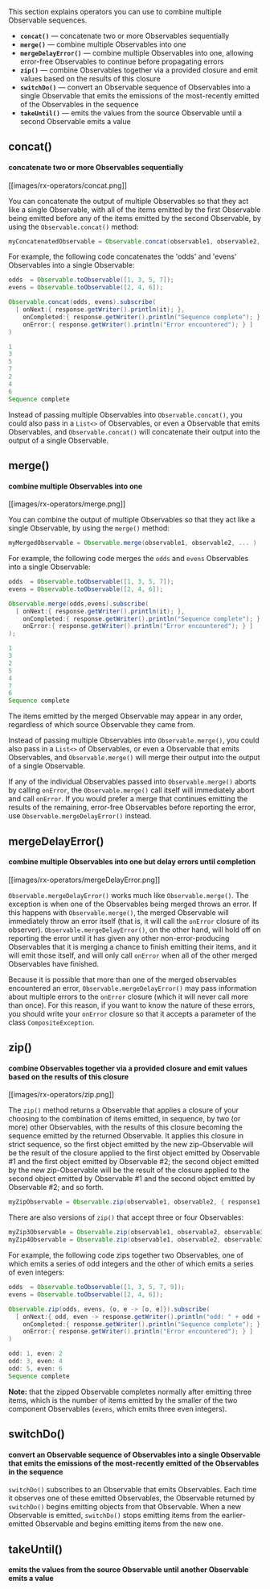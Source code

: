 This section explains operators you can use to combine multiple Observable sequences.

* **`concat()`** — concatenate two or more Observables sequentially
* **`merge()`** — combine multiple Observables into one
* **`mergeDelayError()`** — combine multiple Observables into one, allowing error-free Observables to continue before propagating errors
* **`zip()`** — combine Observables together via a provided closure and emit values based on the results of this closure
* **`switchDo()`** — convert an Observable sequence of Observables into a single Observable that emits the emissions of the most-recently emitted of the Observables in the sequence
* **`takeUntil()`** — emits the values from the source Observable until a second Observable emits a value

## concat()
#### concatenate two or more Observables sequentially

[[images/rx-operators/concat.png]]

You can concatenate the output of multiple Observables so that they act like a single Observable, with all of the items emitted by the first Observable being emitted before any of the items emitted by the second Observable, by using the `Observable.concat()` method:

```groovy
myConcatenatedObservable = Observable.concat(observable1, observable2, ... );
```

For example, the following code concatenates the 'odds' and 'evens' Observables into a single Observable:

```groovy
odds  = Observable.toObservable([1, 3, 5, 7]);
evens = Observable.toObservable([2, 4, 6]);

Observable.concat(odds, evens).subscribe(
  [ onNext:{ response.getWriter().println(it); },
    onCompleted:{ response.getWriter().println("Sequence complete"); },
    onError:{ response.getWriter().println("Error encountered"); } ]
)

1
3
5
7
2
4
6
Sequence complete
```

Instead of passing multiple Observables into `Observable.concat()`, you could also pass in a `List<>` of Observables, or even a Observable that emits Observables, and `Observable.concat()` will concatenate their output into the output of a single Observable.

## merge()
#### combine multiple Observables into one

[[images/rx-operators/merge.png]]

You can combine the output of multiple Observables so that they act like a single Observable, by using the `merge()` method:

```groovy
myMergedObservable = Observable.merge(observable1, observable2, ... )
```

For example, the following code merges the `odds` and `evens` Observables into a single Observable:

```groovy
odds  = Observable.toObservable([1, 3, 5, 7]);
evens = Observable.toObservable([2, 4, 6]);

Observable.merge(odds,evens).subscribe(
  [ onNext:{ response.getWriter().println(it); },
    onCompleted:{ response.getWriter().println("Sequence complete"); },
    onError:{ response.getWriter().println("Error encountered"); } ]
);

1
3
2
5
4
7
6
Sequence complete
```

The items emitted by the merged Observable may appear in any order, regardless of which source Observable they came from.

Instead of passing multiple Observables into `Observable.merge()`, you could also pass in a `List<>` of Observables, or even a Observable that emits Observables, and `Observable.merge()` will merge their output into the output of a single Observable.

If any of the individual Observables passed into `Observable.merge()` aborts by calling `onError`, the `Observable.merge()` call itself will immediately abort and call `onError`. If you would prefer a merge that continues emitting the results of the remaining, error-free Observables before reporting the error, use `Observable.mergeDelayError()` instead.

## mergeDelayError()
#### combine multiple Observables into one but delay errors until completion

[[images/rx-operators/mergeDelayError.png]]

`Observable.mergeDelayError()` works much like `Observable.merge()`. The exception is when one of the Observables being merged throws an error. If this happens with `Observable.merge()`, the merged Observable will immediately throw an error itself (that is, it will call the `onError` closure of its observer). `Observable.mergeDelayError()`, on the other hand, will hold off on reporting the error until it has given any other non-error-producing Observables that it is merging a chance to finish emitting their items, and it will emit those itself, and will only call `onError` when all of the other merged Observables have finished.

Because it is possible that more than one of the merged observables encountered an error, `Observable.mergeDelayError()` may pass information about multiple errors to the `onError` closure (which it will never call more than once). For this reason, if you want to know the nature of these errors, you should write your `onError` closure so that it accepts a parameter of the class `CompositeException`.

## zip()
#### combine Observables together via a provided closure and emit values based on the results of this closure

[[images/rx-operators/zip.png]]

The `zip()` method returns a Observable that applies a closure of your choosing to the combination of items emitted, in sequence, by two (or more) other Observables, with the results of this closure becoming the sequence emitted by the returned Observable. It applies this closure in strict sequence, so the first object emitted by the new zip-Observable will be the result of the closure applied to the first object emitted by Observable #1 and the first object emitted by Observable #2; the second object emitted by the new zip-Observable will be the result of the closure applied to the second object emitted by Observable #1 and the second object emitted by Observable #2; and so forth.

```groovy
myZipObservable = Observable.zip(observable1, observable2, { response1, response2 -> some operation on those responses } );
```

There are also versions of `zip()` that accept three or four Observables:

```groovy
myZip3Observable = Observable.zip(observable1, observable2, observable3 { response1, response2, response3 -> some operation on those responses });
myZip4Observable = Observable.zip(observable1, observable2, observable3, observable4 { response1, response2, response3, response4 -> some operation on those responses });
```

For example, the following code zips together two Observables, one of which emits a series of odd integers and the other of which emits a series of even integers:

```groovy
odds  = Observable.toObservable([1, 3, 5, 7, 9]);
evens = Observable.toObservable([2, 4, 6]);

Observable.zip(odds, evens, {o, e -> [o, e]}).subscribe(
  [ onNext:{ odd, even -> response.getWriter().println("odd: " + odd + ", even: " + even); },
    onCompleted:{ response.getWriter().println("Sequence complete"); },
    onError:{ response.getWriter().println("Error encountered"); } ]
)

odd: 1, even: 2
odd: 3, even: 4
odd: 5, even: 6
Sequence complete
```

**Note:** that the zipped Observable completes normally after emitting three items, which is the number of items emitted by the smaller of the two component Observables (`evens`, which emits three even integers).

## switchDo()
#### convert an Observable sequence of Observables into a single Observable that emits the emissions of the most-recently emitted of the Observables in the sequence
`switchDo()` subscribes to an Observable that emits Observables. Each time it observes one of these emitted Observables, the Observable returned by `switchDo()` begins emitting objects from that Observable. When a new Observable is emitted, `switchDo()` stops emitting items from the earlier-emitted Observable and begins emitting items from the new one.

## takeUntil()
#### emits the values from the source Observable until another Observable emits a value